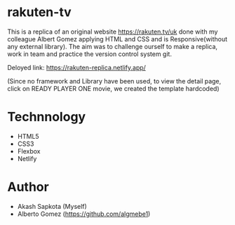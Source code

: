# rakuten-tv

This is a replica of an original website https://rakuten.tv/uk done with my colleague Albert Gomez
applying HTML and CSS and is Responsive(without any external library). The aim was to challenge ourself to make a replica,
work in team and practice the version control system git.

Deloyed link: https://rakuten-replica.netlify.app/

(Since no framework and Library have been used, to view the detail page, click on READY PLAYER ONE movie, we created the template hardcoded)

# Technnology

- HTML5
- CSS3
- Flexbox
- Netlify 

# Author 
 - Akash Sapkota (Myself)
 - Alberto Gomez (https://github.com/algmebe1)
